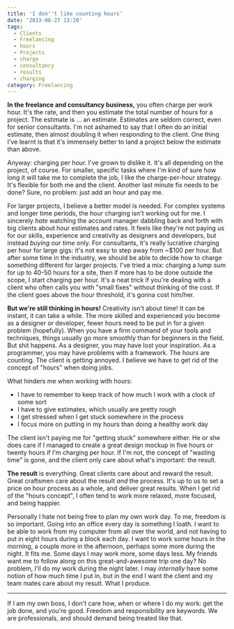 ```yaml
---
title: 'I don''t like counting hours'
date: '2013-06-27 13:20'
tags:
  - Clients
  - Freelancing
  - hours
  - Projects
  - charge
  - consultancy
  - results
  - charging
category: Freelancing
---
```


**In the freelance and consultancy business,** you often charge per work hour. It's the rate, and then you estimate the total number of hours for a project. The estimate is ... an estimate. Estimates are seldom correct, even for senior consultants. I'm not ashamed to say that I often do an initial estimate, then almost doubling it when responding to the client. One thing I've learnt is that it's immensely better to land a project below the estimate than above.  Anyway: charging per hour. I've grown to dislike it. It's all depending on the project, of course. For smaller, specific tasks where I'm kind of sure how long it will take me to complete the job, I like the charge-per-hour strategy. It's flexible for both me and the client. Another last minute fix needs to be done? Sure, no problem: just add an hour and pay me.  For larger projects, I believe a better model is needed. For complex systems and longer time periods, the hour charging isn't working out for me. I sincerely _hate_ watching the account manager dabbling back and forth with big clients about hour estimates and rates. It feels like they're not paying us for our skills, experience and creativity as designers and developers, but instead _buying our time_ only. For consultants, it's really lucrative charging per hour for large gigs: it's not easy to step away from ~$100 per hour. But after some time in the industry, we should be able to decide how to charge something different for larger projects. I've tried a mix: charging a lump sum for up to 40-50 hours for a site, then if more has to be done outside the scope, I start charging per hour. It's a neat trick if you're dealing with a client who often calls you with "small fixes" without thinking of the cost. If the client goes above the hour threshold, it's gonna cost him/her.  **But we're still thinking in hours!** Creativity isn't about time! It can be instant, it can take a while. The more skilled and experienced you become as a designer or developer, fewer hours need to be put in for a given problem (hopefully). When you have a firm command of your tools and techniques, things usually go more smoothly than for beginners in the field. But shit happens. As a designer, you may have lost your inspiration. As a programmer, you may have problems with a framework. The hours are counting. The client is getting annoyed. I believe we have to get rid of the concept of "hours" when doing jobs.  What hinders me when working with hours:
- I have to remember to keep track of how much I work with a clock of some sort
- I have to give estimates, which usually are pretty rough
- I get stressed when I get stuck somewhere in the process
- I focus more on putting in my hours than doing a healthy work day

The client isn't paying me for "getting stuck" somewhere either. He or she does care if I managed to create a great design mockup in five hours or twenty hours if I'm charging per hour. If I'm not, the concept of "wasting time" is gone, and the client only care about what's important: the result.  **The result** is everything. Great clients care about and reward the result. Great craftsmen care about the result _and_ the process. It's up to us to set a price on hour process as a whole, and deliver great results. When I get rid of the "hours concept", I often tend to work more relaxed, more focused, and being happier.  Personally I hate not being free to plan my own work day. To me, freedom is so important. Going into an office every day is something I loath. I want to be able to work from my computer from all over the world, and not having to put in eight hours during a block each day. I want to work some hours in the morning, a couple more in the afternoon, perhaps some more during the night. It fits me. Some days I may work more, some days less. My friends want me to follow along on this great-and-awesome trip one day? No problem, I'll do my work during the night later. I may _internally_ have some notion of how much time I put in, but in the end I want the client and my team mates care about my result. What I produce.
* * *
If I am my own boss, I don't care how, when or where I do my work: get the job done, and you're good. Freedom and responsibility are keywords. We are professionals, and should demand being treated like that.
